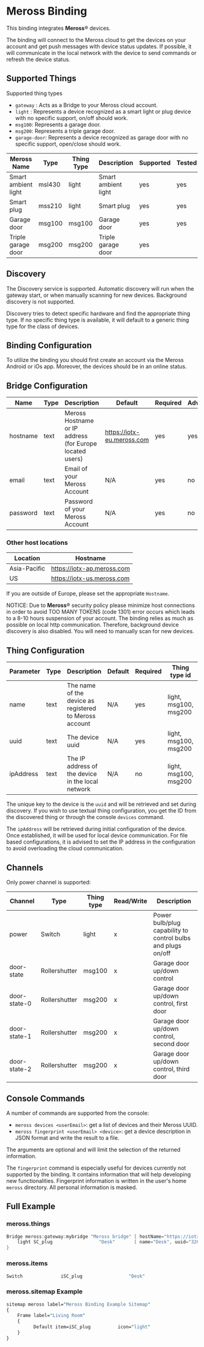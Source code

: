 # Meross Binding

This binding integrates **Meross**&reg; devices.

The binding will connect to the Meross cloud to get the devices on your account and get push messages with device status updates.
If possible, it will communicate in the local network with the device to send commands or refresh the device status.

## Supported Things

Supported thing types

- `gateway` : Acts as a Bridge to your Meross cloud account.
- `light` : Represents a device recognized as a smart light or plug device with no specific support, on/off should work.
- `msg100`: Represents a garage door.
- `msg200`: Represents a triple garage door.
- `garage-door`: Represents a device recognized as garage door with no specific support, open/close should work.

|   Meross Name       | Type   | Thing Type | Description         | Supported | Tested |
|---------------------|--------|------------|---------------------|-----------|--------|
| Smart ambient light | msl430 | light      | Smart ambient light | yes       | yes    |
| Smart plug          | mss210 | light      | Smart plug          | yes       | yes    |
| Garage door         | msg100 | msg100     | Garage door         | yes       | yes    |
| Triple garage door  | msg200 | msg200     | Triple garage door  | yes       |        |

## Discovery

The Discovery service is supported.
Automatic discovery will run when the gateway start, or when manually scanning for new devices.
Background discovery is not supported.

Discovery tries to detect specific hardware and find the appropriate thing type.
If no specific thing type is available, it will default to a generic thing type for the class of devices.

## Binding Configuration

To utilize the binding you should first create an account via the Meross Android or iOs app.
Moreover, the devices should be in an online status.

## Bridge Configuration

| Name     | Type | Description                                              | Default                    | Required | Advanced |
|----------|------|----------------------------------------------------------|----------------------------|----------|----------|
| hostname | text | Meross Hostname or IP address (for Europe located users) | https://iotx-eu.meross.com | yes      | yes      |
| email    | text | Email of your Meross Account                             | N/A                        | yes      | no       |
| password | text | Password of your Meross Account                          | N/A                        | yes      | no       |

### Other host locations

| Location     | Hostname                   |
|--------------|----------------------------|
| Asia-Pacific | https://iotx-ap.meross.com |
| US           | https://iotx-us.meross.com |

If you are outside of Europe, please set the appropriate `Hostname`.

NOTICE: Due to  **Meross**&reg; security policy please minimize host connections in order to avoid TOO MANY TOKENS (code 1301) error occurs which leads to a  8-10 hours suspension of your account.
The binding relies as much as possible on local http communication.
Therefore, background device discovery is also disabled.
You will need to manually scan for new devices.

## Thing Configuration

| Parameter | Type | Description                                              | Default | Required | Thing type id         | Advanced |
|-----------|------|----------------------------------------------------------|---------|----------|-----------------------|----------|
| name      | text | The name of the device as registered to Meross account   | N/A     | yes      | light, msg100, msg200 | no       |
| uuid      | text | The device uuid                                          | N/A     | yes      | light, msg100, msg200 | no       |
| ipAddress | text | The IP address of the device in the local network        | N/A     | no       | light, msg100, msg200 | no       |

The unique key to the device is the `uuid` and will be retrieved and set during discovery.
If you wish to use textual thing configuration, you get the ID from the discovered thing or through the console `devices` command.

The `ipAddress` will be retrieved during initial configuration of the device.
Once established, it will be used for local device communication.
For file based configurations, it is advised to set the IP address in the configuration to avoid overloading the cloud communication.

## Channels

Only power channel is supported:

| Channel      | Type          | Thing type |Read/Write | Description                                                  |
|--------------|---------------|------------|-----------|--------------------------------------------------------------|
| power        | Switch        | light      | x         | Power bulb/plug capability to control bulbs and plugs on/off |
| door-state   | Rollershutter | msg100     | x         | Garage door up/down control                                  |
| door-state-0 | Rollershutter | msg200     | x         | Garage door up/down control, first door                      |
| door-state-1 | Rollershutter | msg200     | x         | Garage door up/down control, second door                     |
| door-state-2 | Rollershutter | msg200     | x         | Garage door up/down control, third door                      |

## Console Commands

A number of commands are supported from the console:

- `meross devices <userEmail>`: get a list of devices and their Meross UUID.
- `meross fingerprint <userEmail> <device>`: get a device description in JSON format and write the result to a file.

The arguments are optional and will limit the selection of the returned information.

The `fingerprint` command is especially useful for devices currently not supported by the binding.
It contains information that will help developing new functionalities.
Fingerprint information is written in the user's home `meross` directory.
All personal information is masked.

## Full Example

### meross.things

```java
Bridge meross:gateway:mybridge "Meross bridge" [ hostName="https://iotx-eu.meross.com", userEmail="abcde" userPassword="fghij" ] {
    light SC_plug                 "Desk"       [ name="Desk", uuid="320455acf9845" ]
}
```

### meross.items

```java
Switch              iSC_plug                 "Desk"                                    { channel="meross:light:mybridge:SC_plug:power" }
```

### meross.sitemap Example

```perl
sitemap meross label="Meross Binding Example Sitemap"
{
    Frame label="Living Room"
    {
          Default item=iSC_plug          icon="light"
    }
}
```
